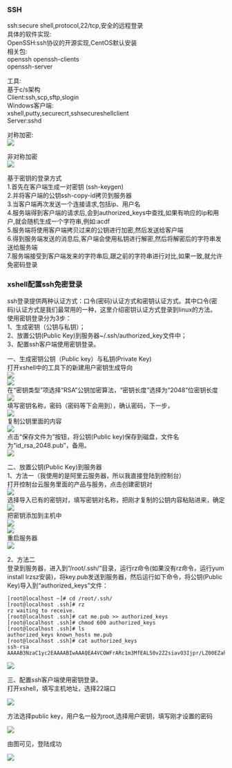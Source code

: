 ### SSH
ssh:secure shell,protocol,22/tcp,安全的远程登录  
具体的软件实现:  
OpenSSH:ssh协议的开源实现,CentOS默认安装   
相关包:  
openssh openssh-clients  
openssh-server  

工具:  
基于c/s架构  
Client:ssh,scp,sftp,slogin  
Windows客户端:  
xshell,putty,securecrt,sshsecureshellclient  
Server:sshd  

对称加密:  
![](https://images.gitee.com/uploads/images/2020/0602/154217_787df301_1479682.png)  

非对称加密  
![](https://images.gitee.com/uploads/images/2020/0602/154837_7eb5b4f5_1479682.png)  

基于密钥的登录方式  
1.首先在客户端生成一对密钥 (ssh-keygen)  
2.并将客户端的公钥ssh-copy-id拷贝到服务器  
3.当客户端再次发送一个连接请求,包括ip、用户名  
4.服务端得到客户端的请求后,会到authorized_keys中查找,如果有响应的ip和用户,就会随机生成一个字符串,例如:acdf  
5.服务端将使用客户端拷贝过来的公钥进行加密,然后发送给客户端  
6.得到服务端发送的消息后,客户端会使用私钥进行解密,然后将解密后的字符串发送给服务端  
7.服务端接受到客户端发来的字符串后,跟之前的字符串进行对比,如果一致,就允许免密码登录  

### xshell配置ssh免密登录  
ssh登录提供两种认证方式：口令(密码)认证方式和密钥认证方式。其中口令(密码)认证方式是我们最常用的一种，这里介绍密钥认证方式登录到linux的方法。  
使用密钥登录分为3步：  
1、生成密钥（公钥与私钥）；  
2、放置公钥(Public Key)到服务器~/.ssh/authorized_key文件中；  
3、配置ssh客户端使用密钥登录。  

一、生成密钥公钥（Public key）与私钥(Private Key)  
打开xshell中的工具下的新建用户密钥生成导向  
![](https://images.gitee.com/uploads/images/2020/0602/171008_cd5ec038_1479682.png)  
![](https://images.gitee.com/uploads/images/2020/0602/171019_d26b3d1a_1479682.png)  
在“密钥类型”项选择“RSA”公钥加密算法，“密钥长度”选择为“2048”位密钥长度  
![](https://images.gitee.com/uploads/images/2020/0602/171034_53ea5fb6_1479682.png)  
填写密钥名称，密码（密码等下会用到），确认密码，下一步，  
![](https://images.gitee.com/uploads/images/2020/0602/171053_116ae7e8_1479682.png)  
复制公钥里面的内容  
![](https://images.gitee.com/uploads/images/2020/0602/171109_dc08e662_1479682.png)  
点击“保存文件为”按钮，将公钥(Public key)保存到磁盘，文件名为“id_rsa_2048.pub”，备用。  
![](https://images.gitee.com/uploads/images/2020/0602/171125_50b694e1_1479682.png)  

二、放置公钥(Public Key)到服务器  
1、方法一（我使用的是阿里云服务器，所以我直接登陆到控制台）  
打开控制台云服务里面的产品与服务，点击创建密钥对  
![](https://images.gitee.com/uploads/images/2020/0602/171156_4cdb807a_1479682.png)  
选择导入已有的密钥对，填写密钥对名称，把刚才复制的公钥内容粘贴进来，确定  
![](https://images.gitee.com/uploads/images/2020/0602/171210_5af39560_1479682.png)  
把密钥添加到主机中  
![](https://images.gitee.com/uploads/images/2020/0602/171225_5f8256fb_1479682.png)  
![](https://images.gitee.com/uploads/images/2020/0602/171237_f57ef63b_1479682.png)  
重启服务器  
![](https://images.gitee.com/uploads/images/2020/0602/171254_4cf5b7cb_1479682.png)  

2、方法二  
登录到服务器，进入到“/root/.ssh/”目录，运行rz命令(如果没有rz命令，运行yum install lrzsz安装)，将key.pub发送到服务器，然后运行如下命令，将公钥(Public Key)导入到“authorized_keys”文件：  

```shell
[root@localhost ~]# cd /root/.ssh/
[root@localhost .ssh]# rz
rz waiting to receive.
[root@localhost .ssh]# cat me.pub >> authorized_keys
[root@localhost .ssh]# chmod 600 authorized_keys
[root@localhost .ssh]# ls
authorized_keys known_hosts me.pub
[root@localhost .ssh]# cat authorized_keys
ssh-rsa AAAAB3NzaC1yc2EAAAABIwAAAQEA4VCOWFrARc1m3MfEAL50v2Z2siavO3Ijpr/LZ00EZah8EjfZhqjAc/agkljyXmNGpVDpRdtlYco8h3P5vegXOEgKcX74fDYm0vNdVABVD1XSD8ElNyLTCCNk7rZJbi3htJox3Q1n0vnMmB5d20d9occkAx4Ac94RWNS33EC5CszNTMgAIn+uZl0FlQklS1oSyWFahSTWyA6b33qG7Y5E4b6J/caObnPx6EgtBrgi97gXJHZWyYlGrpWmUuhPqs5XToRB08CVxAyzewtq1MXv0p+Po4L1pbHLRf+TSoZ5RSBZZjY4/JMAzdXHNtnAyO0j0VNGbBXKUcNSAHZ
```
![](https://images.gitee.com/uploads/images/2020/0602/171343_e94ab7f8_1479682.png)  

三、配置ssh客户端使用密钥登录。  
打开xshell，填写主机地址，选择22端口  

![](https://images.gitee.com/uploads/images/2020/0602/171406_b4fa01ca_1479682.png)  

方法选择public key，用户名一般为root,选择用户密钥，填写刚才设置的密码  

![](https://images.gitee.com/uploads/images/2020/0602/171423_820d3915_1479682.png)  

由图可见，登陆成功  

![](https://images.gitee.com/uploads/images/2020/0602/171438_1a00e4c6_1479682.png)  






